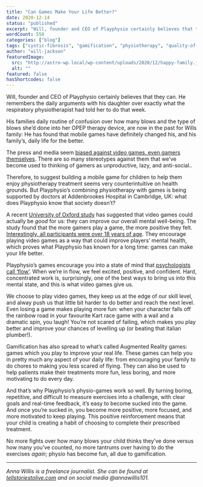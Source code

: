 ```yaml
---
title: "Can Games Make Your Life Better?"
date: 2020-12-14
status: "published"
excerpt: "Will, founder and CEO of Playphysio certainly believes that they can. He remembers the daily arguments with his daughter over exactly what the respiratory physi..."
wordCount: 558
categories: ["blog"]
tags: ["cystic-fibrosis", "gamification", "physiotherapy", "quality-of-life"]
author: "will-jackson"
featuredImage:
  src: "http://astro-wp.local/wp-content/uploads/2020/12/happy-family.jpg"
  alt: ""
featured: false
hasShortcodes: false
---
```

<p class="has-medium-font-size">Will, founder and CEO of Playphysio certainly believes that they can. He remembers the daily arguments with his daughter over exactly what the respiratory physiotherapist had told her to do that week. </p>

<p>His families daily routine of confusion over how many blows and the type of blows she’d done into her OPEP therapy device, are now in the past for Wills family: He has found that mobile games have definitely changed his, and his family’s, daily life for the better.</p>

<p>The press and media  seem <a href="https://www.theguardian.com/technology/2009/oct/21/video-game-stigma" target="_blank" rel="noreferrer noopener">biased against video games, even gamers themselves</a>. There are so many stereotypes against them that we’ve become used to thinking of gamers as unproductive, lazy, and anti-social.. </p>

<p>Therefore, to suggest building a mobile game for children to help them enjoy<em> </em>physiotherapy treatment seems very counterintuitive on health grounds. But Playphysio’s combining physiotherapy with games is being supported by doctors at Addenbrookes Hospital in Cambridge, UK: what does Playphysio know that society doesn’t? </p>

<p>A recent <a rel="noreferrer noopener" href="https://www.oii.ox.ac.uk/news/releases/groundbreaking-new-study-says-time-spent-playing-video-games-can-be-good-for-your-wellbeing/" target="_blank">University of Oxford study</a> has suggested that video games could actually be <em>good </em>for us: they can improve our overall mental well-being. The study found that the more gamers play a game, the more positive they felt. <a href="https://www.bbc.co.uk/news/technology-54954622" target="_blank" rel="noreferrer noopener">Interestingly, all participants were over 18 years of age</a>. They encourage playing video games as a way that could improve players’ mental health, which proves what Playphysio has known for a long time: games can make your life better. </p>

<p>Playphysio’s games encourage you into a state of mind that <a href="https://www.ncbi.nlm.nih.gov/pmc/articles/PMC6134042/" target="_blank" rel="noreferrer noopener">psychologists call ‘flow’</a>. When we’re in flow, we feel excited, positive, and confident. Hard, concentrated work is, surprisingly, one of the best ways to bring us into this mental state, and this is what video games give us. </p>

<p>We choose to play video games, they keep us at the edge of our skill level, and alway push us that little bit harder to do better and reach the next level. Even losing a game makes playing more fun: when your character falls off the rainbow road in your favourite Kart race game with a wail and a dramatic spin, you laugh! You’re not scared of failing, which makes you play better and improve your chances of levelling up (or beating that italian plumber!). </p>

<p>Gamification has also spread to what’s called Augmented Reality games: games which you play to improve your real life. These games can help you in pretty much any aspect of your daily life: from encouraging your family to do chores to making you less scared of flying. They can also be used to help patients make their treatments more fun, less boring, and more motivating to do every day. </p>

<p>And that’s why Playphysio’s physio-games work so well. By turning boring, repetitive, and difficult to measure exercises into a challenge, with clear goals and real-time feedback, it’s easy to become sucked into the game. And once you’re sucked in, you become more positive, more focused, and more motivated to keep playing. This positive reinforcement means that your child is creating a habit of choosing to complete their prescribed treatment. </p>

<p>No more fights over how many blows your child thinks they’ve done versus how many you’ve counted, no more tantrums over having to do the exercises <em>again</em>; physio has become fun, all due to gamification. </p>

<hr />

<p><em>Anna Willis is a freelance journalist. She can be found at <a rel="noreferrer noopener" href="http://www.tellstoriestolive.com" target="_blank">tellstoriestolive.com</a> and on social media @annawillis101. </em></p>